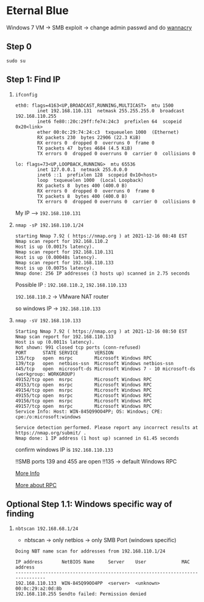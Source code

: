 # Eternal Blue

Windows 7 VM -> SMB exploit -> change admin passwd and do [wannacry](https://www.kaspersky.co.in/resource-center/threats/ransomware-wannacry)

## Step 0

`sudo su`

## Step 1: Find IP

1. `ifconfig`

    ```
    eth0: flags=4163<UP,BROADCAST,RUNNING,MULTICAST>  mtu 1500
            inet 192.168.110.131  netmask 255.255.255.0  broadcast 192.168.110.255
            inet6 fe80::20c:29ff:fe74:24c3  prefixlen 64  scopeid 0x20<link>
            ether 00:0c:29:74:24:c3  txqueuelen 1000  (Ethernet)
            RX packets 230  bytes 22906 (22.3 KiB)
            RX errors 0  dropped 0  overruns 0  frame 0
            TX packets 47  bytes 4684 (4.5 KiB)
            TX errors 0  dropped 0 overruns 0  carrier 0  collisions 0

    lo: flags=73<UP,LOOPBACK,RUNNING>  mtu 65536
            inet 127.0.0.1  netmask 255.0.0.0
            inet6 ::1  prefixlen 128  scopeid 0x10<host>
            loop  txqueuelen 1000  (Local Loopback)
            RX packets 8  bytes 400 (400.0 B)
            RX errors 0  dropped 0  overruns 0  frame 0
            TX packets 8  bytes 400 (400.0 B)
            TX errors 0  dropped 0 overruns 0  carrier 0  collisions 0
    ```

    My IP --> `192.168.110.131`

2. `nmap -sP 192.168.110.1/24`

    ```
    starting Nmap 7.92 ( https://nmap.org ) at 2021-12-16 08:48 EST
    Nmap scan report for 192.168.110.2
    Host is up (0.0017s latency).
    Nmap scan report for 192.168.110.131
    Host is up (0.00048s latency).
    Nmap scan report for 192.168.110.133
    Host is up (0.0075s latency).
    Nmap done: 256 IP addresses (3 hosts up) scanned in 2.75 seconds
    ```

    Possible IP : `192.168.110.2`, `192.168.110.133`

    `192.168.110.2` -> VMware NAT router

    so windows IP -> `192.168.110.133`

3. `nmap -sV 192.168.110.133`

    ```
    Starting Nmap 7.92 ( https://nmap.org ) at 2021-12-16 08:50 EST
    Nmap scan report for 192.168.110.133
    Host is up (0.0011s latency).
    Not shown: 991 closed tcp ports (conn-refused)
    PORT      STATE SERVICE      VERSION
    135/tcp   open  msrpc        Microsoft Windows RPC
    139/tcp   open  netbios-ssn  Microsoft Windows netbios-ssn
    445/tcp   open  microsoft-ds Microsoft Windows 7 - 10 microsoft-ds (workgroup: WORKGROUP)
    49152/tcp open  msrpc        Microsoft Windows RPC
    49153/tcp open  msrpc        Microsoft Windows RPC
    49154/tcp open  msrpc        Microsoft Windows RPC
    49155/tcp open  msrpc        Microsoft Windows RPC
    49156/tcp open  msrpc        Microsoft Windows RPC
    49157/tcp open  msrpc        Microsoft Windows RPC
    Service Info: Host: WIN-845Q99OO4PP; OS: Windows; CPE: cpe:/o:microsoft:windows

    Service detection performed. Please report any incorrect results at https://nmap.org/submit/ .
    Nmap done: 1 IP address (1 host up) scanned in 61.45 seconds
    ```

    confirm windows IP is `192.168.110.133`

    !!SMB ports 139 and 455 are open
    !!135 -> default Windows RPC

    [More Info](https://www.google.com/search?q=smb+port&oq=smb+port&aqs=edge.0.0i433i512j0i512j0i131i433i512j0i512l5j69i64.1597j0j1&sourceid=chrome&ie=UTF-8)

    [More about RPC](https://docs.microsoft.com/en-us/windows/win32/rpc/rpc-start-page)

## Optional Step 1.1: Windows specific way of finding

1. `nbtscan 192.168.68.1/24`

    - nbtscan -> only netbios -> only SMB Port (windows specific)

    ```
    Doing NBT name scan for addresses from 192.168.110.1/24

    IP address       NetBIOS Name     Server    User             MAC address
    ------------------------------------------------------------------------------
    192.168.110.133  WIN-845Q99OO4PP  <server>  <unknown>        00:0c:29:a2:0d:8b
    192.168.110.255 Sendto failed: Permission denied

    ```
